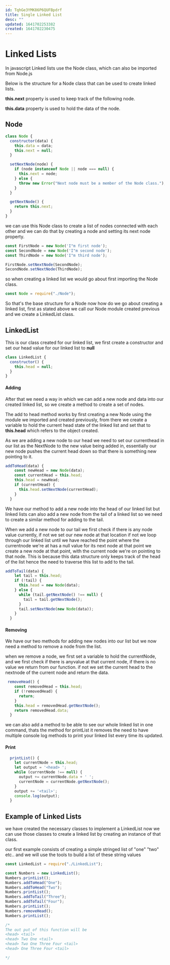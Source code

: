 ```yaml
---
id: TqhGe3YMK86P6QUFBpdrf
title: Single Linked List
desc: ""
updated: 1641702253382
created: 1641702230475
---
```


# Linked Lists

In javascript Linked lists use the Node class, which can also be imported from Node.js

Below is the structure for a Node class that can be used to create linked lists.

**this.next** property is used to keep track of the following node.

**this.data** property is used to hold the data of the node.

## Node

```javascript
class Node {
  constructor(data) {
    this.data = data;
    this.next = null;
  }

  setNextNode(node) {
    if (node instanceof Node || node === null) {
      this.next = node;
    } else {
      throw new Error("Next node must be a member of the Node class.");
    }
  }

  getNextNode() {
    return this.next;
  }
}
```

we can use this Node class to create a list of nodes connected with each other and we can do that by creating a node and setting its next node property.

```javascript
const FirstNode = new Node('I"m first node');
const SecondNode = new Node('I"m second node');
const ThirdNode = new Node('I"m third node');

FirstNode.setNextNode(SecondNode);
SecondNode.setNextNode(ThirdNode);
```

so when creating a linked list we would go about first importing the Node class.

```javascript
const Node = require("./Node");
```

So that's the base structure for a Node now how do we go about creating a linked list, first as stated above we call our Node module created previous and we create a LinkedList class.

## LinkedList

This is our class created for our linked list, we first create a constructor and set our head value for our linked list to **null**

```javascript
class LinkedList {
  constructor() {
    this.head = null;
  }
}
```

#### Adding

After that we need a way in which we can add a new node and data into our created linked list, so we create a method to create a set of nodes.

The add to head method works by first creating a new Node using the module we imported and created previously, from there we create a variable to hold the current head state of the linked list and set that to **this.head** which refers to the object created.

As we are adding a new node to our head we need to set our currenthead in our list as the NextNode to the new value being added in, essentially our new node pushes the current head down so that there is something new pointing to it.

```javascript
addToHead(data) {
    const newHead = new Node(data);
    const currentHead = this.head;
    this.head = newHead;
    if (currentHead) {
      this.head.setNextNode(currentHead);
    }
  }
```

We have our method to add a new node into the head of our linked list but linked lists can also add a new node from the tail of a linked list so we need to create a similar method for adding to the tail.

When we add a new node to our tail we first check if there is any node value currently, if not we set our new node at that location if not we loop through our linked list until we have reached the point where the currentnode we're at has a null value for its next node at that point we create a new node at that point, with the current node we're on pointing to that node. This is because this data structure only keeps track of the head of the list hence the need to traverse this list to add to the tail.

```javascript
addToTail(data) {
    let tail = this.head;
    if (!tail) {
      this.head = new Node(data);
    } else {
      while (tail.getNextNode() !== null) {
        tail = tail.getNextNode();
      }
      tail.setNextNode(new Node(data));
    }
  }
```

#### Removing

We have our two methods for adding new nodes into our list but we now need a method to remove a node from the list.

when we remove a node, we first set a variable to hold the currentNode, and we first check if there is anyvalue at that current node, if there is no value we return from our function. if not we set the current head to the nextnode of the current node and return the data.

```javascript
 removeHead() {
    const removedHead = this.head;
    if (!removedHead) {
      return;
    }
    this.head = removedHead.getNextNode();
    return removedHead.data;
  }
```

we can also add a method to be able to see our whole linked list in one command, thats the method for printList it removes the need to have multiple console log methods to print your linked list every time its updated.

#### Print

```javascript
  printList() {
    let currentNode = this.head;
    let output = '<head> ';
    while (currentNode !== null) {
      output += currentNode.data + ' ';
      currentNode = currentNode.getNextNode();
    }
    output += '<tail>';
    console.log(output);
  }
```

## Example of Linked Lists

we have created the necessary classes to implement a LinkedList now we can use those classes to create a linked list by creating an instance of that class.

our first example consists of creating a simple stringed list of "one" "two" etc.. and we will use the tools to build a list of these string values

```javascript
const LinkedList = require("./LinkedList");

const Numbers = new LinkedList();
Numbers.printList();
Numbers.addToHead("One");
Numbers.addToHead("Two");
Numbers.printList();
Numbers.addToTail("Three");
Numbers.addToTail("Four");
Numbers.printList();
Numbers.removeHead();
Numbers.printList();

/*
The out put of this function will be 
<head> <tail>
<head> Two One <tail>
<head> Two One Three Four <tail>
<head> One Three Four <tail>

*/
```
